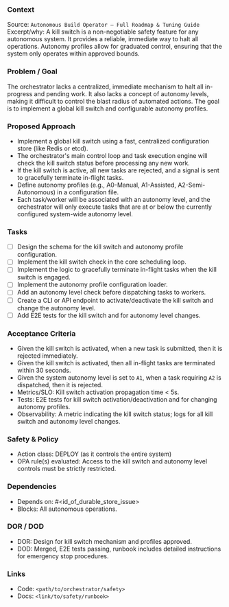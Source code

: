 ### Context

Source: `Autonomous Build Operator — Full Roadmap & Tuning Guide`
Excerpt/why: A kill switch is a non-negotiable safety feature for any autonomous system. It provides a reliable, immediate way to halt all operations. Autonomy profiles allow for graduated control, ensuring that the system only operates within approved bounds.

### Problem / Goal

The orchestrator lacks a centralized, immediate mechanism to halt all in-progress and pending work. It also lacks a concept of autonomy levels, making it difficult to control the blast radius of automated actions. The goal is to implement a global kill switch and configurable autonomy profiles.

### Proposed Approach

- Implement a global kill switch using a fast, centralized configuration store (like Redis or etcd).
- The orchestrator's main control loop and task execution engine will check the kill switch status before processing any new work.
- If the kill switch is active, all new tasks are rejected, and a signal is sent to gracefully terminate in-flight tasks.
- Define autonomy profiles (e.g., A0-Manual, A1-Assisted, A2-Semi-Autonomous) in a configuration file.
- Each task/worker will be associated with an autonomy level, and the orchestrator will only execute tasks that are at or below the currently configured system-wide autonomy level.

### Tasks

- [ ] Design the schema for the kill switch and autonomy profile configuration.
- [ ] Implement the kill switch check in the core scheduling loop.
- [ ] Implement the logic to gracefully terminate in-flight tasks when the kill switch is engaged.
- [ ] Implement the autonomy profile configuration loader.
- [ ] Add an autonomy level check before dispatching tasks to workers.
- [ ] Create a CLI or API endpoint to activate/deactivate the kill switch and change the autonomy level.
- [ ] Add E2E tests for the kill switch and for autonomy level changes.

### Acceptance Criteria

- Given the kill switch is activated, when a new task is submitted, then it is rejected immediately.
- Given the kill switch is activated, then all in-flight tasks are terminated within 30 seconds.
- Given the system autonomy level is set to `A1`, when a task requiring `A2` is dispatched, then it is rejected.
- Metrics/SLO: Kill switch activation propagation time < 5s.
- Tests: E2E tests for kill switch activation/deactivation and for changing autonomy profiles.
- Observability: A metric indicating the kill switch status; logs for all kill switch and autonomy level changes.

### Safety & Policy

- Action class: DEPLOY (as it controls the entire system)
- OPA rule(s) evaluated: Access to the kill switch and autonomy level controls must be strictly restricted.

### Dependencies

- Depends on: #<id_of_durable_store_issue>
- Blocks: All autonomous operations.

### DOR / DOD

- DOR: Design for kill switch mechanism and profiles approved.
- DOD: Merged, E2E tests passing, runbook includes detailed instructions for emergency stop procedures.

### Links

- Code: `<path/to/orchestrator/safety>`
- Docs: `<link/to/safety/runbook>`
